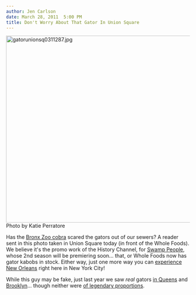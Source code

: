 ```yaml
---
author: Jen Carlson
date: March 28, 2011  5:00 PM
title: Don't Worry About That Gator In Union Square
---
```


<p><span class="mt-enclosure mt-enclosure-image" style="display: inline;"> <img alt="gatorunionsq0311287.jpg" src="https://web.archive.org/web/20130324005917im_/http://gothamist.com/attachments/arts_jen/gatorunionsq0311287.jpg" width="640" height="512" class="image-none"> </span><br>
<span class="photo_caption">Photo by Katie Perratore</span></p>

<p>Has the <a href="https://web.archive.org/web/20130324005917/http://gothamist.com/2011/03/28/everyone_watch_out_for_this_cobra.php">Bronx Zoo cobra</a> scared the gators out of our sewers? A reader sent in this photo taken in Union Square today (in front of the Whole Foods). We believe it&apos;s the promo work of the History Channel, for <a href="https://web.archive.org/web/20130324005917/http://www.history.com/shows/swamp-people">Swamp People</a>, whose 2nd season will be premiering soon... that, or Whole Foods now has gator kabobs in stock. Either way, just one more way you can <a href="https://web.archive.org/web/20130324005917/http://gothamist.com/2011/03/23/staycation_new_orleans.php">experience New Orleans</a> right here in New York City!</p>

<p>While this guy may be fake, just last year we saw <em>real</em> gators <a href="https://web.archive.org/web/20130324005917/http://gothamist.com/2010/08/23/gator_in_the_sewers_gator_in_the_se.php">in Queens</a> and <a href="https://web.archive.org/web/20130324005917/http://gothamist.com/2010/09/14/alligator.php">Brooklyn</a>... though neither were <a href="https://web.archive.org/web/20130324005917/http://gothamist.com/2009/11/23/urban_legend_uncovered_sewer_alliga.php">of legendary proportions</a>.</p>